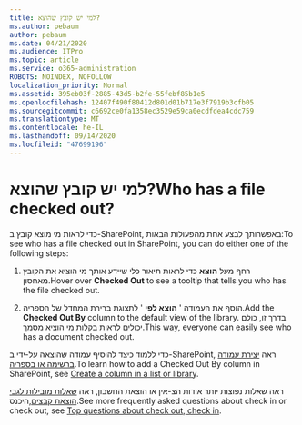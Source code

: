 ```yaml
---
title: למי יש קובץ שהוצא?
ms.author: pebaum
author: pebaum
ms.date: 04/21/2020
ms.audience: ITPro
ms.topic: article
ms.service: o365-administration
ROBOTS: NOINDEX, NOFOLLOW
localization_priority: Normal
ms.assetid: 395eb03f-2885-43d5-b2fe-55febf85b1e5
ms.openlocfilehash: 12407f490f80412d801d01b717e3f7919b3cfb05
ms.sourcegitcommit: c6692ce0fa1358ec3529e59ca0ecdfdea4cdc759
ms.translationtype: MT
ms.contentlocale: he-IL
ms.lasthandoff: 09/14/2020
ms.locfileid: "47699196"
---
```

# <a name="who-has-a-file-checked-out"></a><span data-ttu-id="cd69e-102">למי יש קובץ שהוצא?</span><span class="sxs-lookup"><span data-stu-id="cd69e-102">Who has a file checked out?</span></span>

<span data-ttu-id="cd69e-103">כדי לראות מי מוצא קובץ ב-SharePoint, באפשרותך לבצע אחת מהפעולות הבאות:</span><span class="sxs-lookup"><span data-stu-id="cd69e-103">To see who has a file checked out in SharePoint, you can do either one of the following steps:</span></span>
  
1. <span data-ttu-id="cd69e-104">רחף מעל **הוצא** כדי לראות תיאור כלי שיידע אותך מי הוציא את הקובץ מאחסון.</span><span class="sxs-lookup"><span data-stu-id="cd69e-104">Hover over **Checked Out** to see a tooltip that tells you who has the file checked out.</span></span> 
    
2. <span data-ttu-id="cd69e-105">הוסף את העמודה ' **הוצא לפי** ' לתצוגת ברירת המחדל של הספריה.</span><span class="sxs-lookup"><span data-stu-id="cd69e-105">Add the **Checked Out By** column to the default view of the library.</span></span> <span data-ttu-id="cd69e-106">בדרך זו, כולם יכולים לראות בקלות מי הוציא מסמך.</span><span class="sxs-lookup"><span data-stu-id="cd69e-106">This way, everyone can easily see who has a document checked out.</span></span> 
    
<span data-ttu-id="cd69e-107">כדי ללמוד כיצד להוסיף עמודה שהוצאה על-ידי ב-SharePoint, ראה [יצירת עמודה ברשימה או בספריה](https://go.microsoft.com/fwlink/?linkid=2019591).</span><span class="sxs-lookup"><span data-stu-id="cd69e-107">To learn how to add a Checked Out By column in SharePoint, see [Create a column in a list or library](https://go.microsoft.com/fwlink/?linkid=2019591).</span></span> 
  
<span data-ttu-id="cd69e-108">ראה שאלות נפוצות יותר אודות הצ-אין או הוצאת החשבון, ראה [שאלות מובילות לגבי הוצאת קבצים,](https://go.microsoft.com/fwlink/?linkid=2018786)היכנס.</span><span class="sxs-lookup"><span data-stu-id="cd69e-108">See more frequently asked questions about check in or check out, see [Top questions about check out, check in](https://go.microsoft.com/fwlink/?linkid=2018786).</span></span>
  

